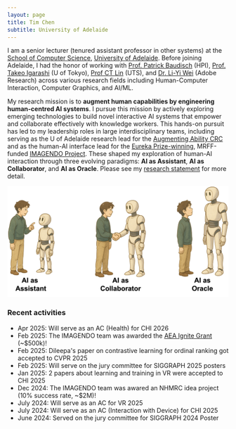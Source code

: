 ```yaml
---
layout: page
title: Tim Chen
subtitle: University of Adelaide
---
```


I am a senior lecturer (tenured assistant professor in other systems) at the [School of Computer Science](https://set.adelaide.edu.au/computer-and-mathematical-sciences/), [University of Adelaide](https://www.adelaide.edu.au/). Before joining Adelaide, I had the honor of working with [Prof. Patrick Baudisch](https://hpi.de/baudisch/home.html) (HPI), [Prof. Takeo Igarashi](https://www-ui.is.s.u-tokyo.ac.jp/~takeo/) (U of Tokyo), [Prof CT Lin](https://profiles.uts.edu.au/chin-teng.lin) (UTS), and [Dr. Li-Yi Wei](https://www.liyiwei.org) (Adobe Research) across various research fields including Human-Computer Interaction, Computer Graphics, and AI/ML.

My research mission is to **augment human capabilities by engineering human-centred AI systems**. I pursue this mission by actively exploring emerging technologies to build novel interactive AI systems that empower and collaborate effectively with knowledge workers. This hands-on pursuit has led to my leadership roles in large interdisciplinary teams, including serving as the U of Adelaide research lead for the [Augmenting Ability CRC](https://augmentingabilitycrc.com.au/) and as the human-AI interface lead for the [Eureka Prize-winning](https://australian.museum/get-involved/eureka-prizes/2023-eureka-prize-winners/), MRFF-funded [IMAGENDO Project](https://imagendo.org.au/). These shaped my exploration of human-AI interaction through three evolving paradigms: **AI as Assistant**, **AI as Collaborator**, and **AI as Oracle**. Please see my <a href="/assets/publications/2025_research_statement.pdf" target="_blank">research statement</a> for more detail.

<img src="/assets/img/research_theme.jpg">

### Recent activities
- Apr 2025: Will serve as an AC (Health) for CHI 2026 
- Feb 2025: The IMAGENDO team was awarded the [AEA Ignite Grant](https://www.aea.gov.au/news/aea-ignite-grants-support-nationally-significant-research) (~$500k)!
- Feb 2025: Dileepa's paper on contrastive learning for ordinal ranking got accepted to CVPR 2025
- Feb 2025: Will serve on the jury committee for SIGGRAPH 2025 posters
- Jan 2025: 2 papers about learning and training in VR were accepted to CHI 2025
- Dec 2024: The IMAGENDO team was awared an NHMRC idea project (10% success rate, ~$2M)!
- July 2024: Will serve as an AC for VR 2025
- July 2024: Will serve as an AC (Interaction with Device) for CHI 2025
- June 2024: Served on the jury committee for SIGGRAPH 2024 Poster

